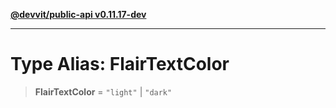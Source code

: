 [**@devvit/public-api v0.11.17-dev**](../../README.md)

---

# Type Alias: FlairTextColor

> **FlairTextColor** = `"light"` \| `"dark"`
